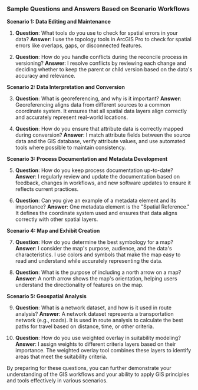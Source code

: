 ### Sample Questions and Answers Based on Scenario Workflows

**Scenario 1: Data Editing and Maintenance**

1. **Question**: What tools do you use to check for spatial errors in your data?
   **Answer**: I use the topology tools in ArcGIS Pro to check for spatial errors like overlaps, gaps, or disconnected features.

2. **Question**: How do you handle conflicts during the reconcile process in versioning?
   **Answer**: I resolve conflicts by reviewing each change and deciding whether to keep the parent or child version based on the data's accuracy and relevance.

**Scenario 2: Data Interpretation and Conversion**

3. **Question**: What is georeferencing, and why is it important?
   **Answer**: Georeferencing aligns data from different sources to a common coordinate system. It ensures that all spatial data layers align correctly and accurately represent real-world locations.

4. **Question**: How do you ensure that attribute data is correctly mapped during conversion?
   **Answer**: I match attribute fields between the source data and the GIS database, verify attribute values, and use automated tools where possible to maintain consistency.

**Scenario 3: Process Documentation and Metadata Development**

5. **Question**: How do you keep process documentation up-to-date?
   **Answer**: I regularly review and update the documentation based on feedback, changes in workflows, and new software updates to ensure it reflects current practices.

6. **Question**: Can you give an example of a metadata element and its importance?
   **Answer**: One metadata element is the "Spatial Reference." It defines the coordinate system used and ensures that data aligns correctly with other spatial layers.

**Scenario 4: Map and Exhibit Creation**

7. **Question**: How do you determine the best symbology for a map?
   **Answer**: I consider the map's purpose, audience, and the data's characteristics. I use colors and symbols that make the map easy to read and understand while accurately representing the data.

8. **Question**: What is the purpose of including a north arrow on a map?
   **Answer**: A north arrow shows the map's orientation, helping users understand the directionality of features on the map.

**Scenario 5: Geospatial Analysis**

9. **Question**: What is a network dataset, and how is it used in route analysis?
   **Answer**: A network dataset represents a transportation network (e.g., roads). It is used in route analysis to calculate the best paths for travel based on distance, time, or other criteria.

10. **Question**: How do you use weighted overlay in suitability modeling?
    **Answer**: I assign weights to different criteria layers based on their importance. The weighted overlay tool combines these layers to identify areas that meet the suitability criteria.

By preparing for these questions, you can further demonstrate your understanding of the GIS workflows and your ability to apply GIS principles and tools effectively in various scenarios.